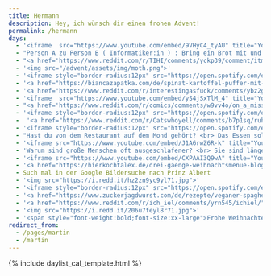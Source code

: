 ```yaml
---
title: Hermann
description: Hey, ich wünsch dir einen frohen Advent!
permalink: /hermann
days:
  - '<iframe  src="https://www.youtube.com/embed/9VHyC4_tyAU" title="YouTube video player" frameborder="0" allow="accelerometer; clipboard-write; encrypted-media; gyroscope; picture-in-picture" allowfullscreen></iframe>'
  - "Person A zu Person B ( Informatiker:in ) : Bring ein Brot mit und wenn sie frische Eier haben bring sechs .... <br> Person B kommt zurück mit sechs Broten, denn sie hatten frische Eier."
  - "<a href='https://www.reddit.com/r/TIHI/comments/yckp39/comment/itmt0na/'>Klick! (Reddit Link)</a>"
  - '<img src="/advent/assets/img/moth.png">'
  - '<iframe style="border-radius:12px" src="https://open.spotify.com/embed/track/4JjPEOCqAsLBZ9VJYfhxlX?utm_source=generator" width="100%" height="380" frameBorder="0" allowfullscreen="" allow="autoplay; clipboard-write; encrypted-media; fullscreen; picture-in-picture" loading="lazy"></iframe>'
  - '<a href="https://biancazapatka.com/de/spinat-kartoffel-puffer-mit-kaese/">Noch keine Idee fürs Essen heute?</a>'
  - '<a href="https://www.reddit.com/r/interestingasfuck/comments/ybz2g7/this_briefcase_is_secretly_a_gun/itji2j3/">Klick! (Reddit Link)</a>'
  - '<iframe  src="https://www.youtube.com/embed/yS4jSxTlM_4" title="YouTube video player" frameborder="0" allow="accelerometer; clipboard-write; encrypted-media; gyroscope; picture-in-picture" allowfullscreen></iframe>'
  - "<a href='https://www.reddit.com/r/comics/comments/w9vv4o/on_a_mission_oc/'>Klick für Emotionen</a>"
  - '<iframe style="border-radius:12px" src="https://open.spotify.com/embed/track/0F1uwpAhOfcK0AHkQODdhM?utm_source=generator" width="100%" height="380" frameBorder="0" allowfullscreen="" allow="autoplay; clipboard-write; encrypted-media; fullscreen; picture-in-picture" loading="lazy"></iframe>'
  -  '<a href="https://www.reddit.com/r/Catswhoyell/comments/b7p1sq/rububububu/">Klick für Cutie</a>'
  - '<iframe style="border-radius:12px" src="https://open.spotify.com/embed/track/7v1XOSPvXC9Tir8xWAmHGw?utm_source=generator" width="100%" height="380" frameBorder="0" allowfullscreen="" allow="autoplay; clipboard-write; encrypted-media; fullscreen; picture-in-picture" loading="lazy"></iframe>'
  - "Hast du von dem Restaurant auf dem Mond gehört? <br> Das Essen soll richtig gut sein aber hat keine Atmosphäre."
  - '<iframe src="https://www.youtube.com/embed/J1A6rwZ6R-k" title="YouTube video player" frameborder="0" allow="accelerometer; autoplay; clipboard-write; encrypted-media; gyroscope; picture-in-picture" allowfullscreen></iframe>' 
  - 'Warum sind große Menschen oft ausgeschlafener? <br> Sie sind länger im Bett.'
  - '<iframe src="https://www.youtube.com/embed/CXPAAI3Q9wA" title="YouTube video player" frameborder="0" allow="accelerometer; autoplay; clipboard-write; encrypted-media; gyroscope; picture-in-picture" allowfullscreen></iframe>'
  - '<a href="https://hierkochtalex.de/drei-gaenge-weihnachtsmenue-blog-hierkochtalex">Falls du noch ein Weihnachtsmenü brauchst</a>'
  - Such mal in der Google Bildersuche nach Prinz Albert
  - '<img src="https://i.redd.it/hz2zn9yc9yl71.jpg">'
  - '<iframe style="border-radius:12px" src="https://open.spotify.com/embed/track/3vkQ5DAB1qQMYO4Mr9zJN6?utm_source=generator" width="100%" height="380" frameBorder="0" allowfullscreen="" allow="autoplay; clipboard-write; encrypted-media; fullscreen; picture-in-picture" loading="lazy"></iframe>'
  - '<a href="https://www.zuckerjagdwurst.com/de/rezepte/veganer-spaghettikuerbis-al-forno">Schonmal einen Spaghetti-Kürbis gegessen?</a>'
  - '<a href="https://www.reddit.com/r/ich_iel/comments/yrn545/ichiel/">Klick für Augenrollen</a>'
  - '<img src="https://i.redd.it/206u7feyl8r71.jpg">'
  - '<span style="font-weight:bold;font-size:xx-large">Frohe Weihnachten! Ich hoffe du hattest bisschen Spaß mit dem Adventskalender!</span><br><img src="https://api.time.com/wp-content/uploads/2020/12/lord-of-the-rings-holiday-movies.jpg?quality=85&w=800">'
redirect_from:
  - /pages/martin 
  - /martin
---
```


{% include daylist_cal_template.html %}
